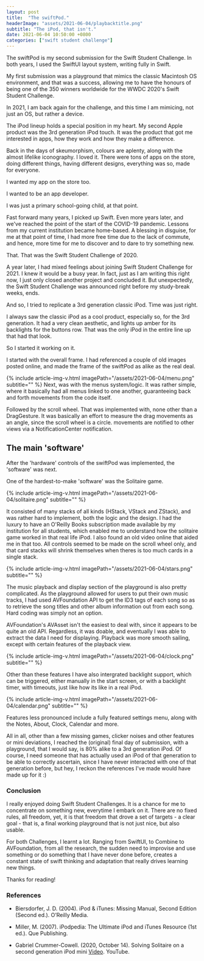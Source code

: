 ```yaml
---
layout: post
title:  "The swiftPod."
headerImage: "assets/2021-06-04/playbacktitle.png"
subtitle: "The iPod, that isn't."
date: 2021-06-04 10:50:00 +0800
categories: ["swift student challenge"]
---
```


The swiftPod is my second submission for the Swift Student Challenge. In both years, I used the SwiftUI layout system, writing fully in Swift.

My first submission was a playground that mimics the classic Macintosh OS environment, and that was a success, allowing me to have the honours of being one of the 350 winners worldwide for the WWDC 2020's Swift Student Challenge.

In 2021, I am back again for the challenge, and this time I am mimicing, not just an OS, but rather a device.

The iPod lineup holds a special position in my heart. My second Apple product was the 3rd generation iPod touch. It was the product that got me interested in apps, how they work and how they make a difference.

Back in the days of skeumorphism, colours are aplenty, along with the almost lifelike iconography. I loved it. There were tons of apps on the store, doing different things, having different designs, everything was so, made for everyone. 

I wanted my app on the store too.

I wanted to be an app developer.

I was just a primary school-going child, at that point.

Fast forward many years, I picked up Swift. Even more years later, and we've reached the point of the start of the COVID-19 pandemic. Lessons from my current institution became home-based. A blessing in disguise, for me at that point of time, I had more free time due to the lack of commute, and hence, more time for me to discover and to dare to try something new.

That. That was the Swift Student Challenge of 2020.


A year later, I had mixed feelings about joining Swift Student Challenge for 2021. I knew it would be a busy year. In fact, just as I am writing this right now, I just only closed another project and concluded it. But unexpectedly, the Swift Student Challenge was announced right before my study-break weeks, ends.

And so, I tried to replicate a 3rd generation classic iPod. Time was just right.

I always saw the classic iPod as a cool product, especially so, for the 3rd generation. It had a very clean aesthetic, and lights up amber for its backlights for the buttons row. That was the only iPod in the entire line up that had that look.

So I started it working on it. 

I started with the overall frame. I had referenced a couple of old images posted online, and made the frame of the swiftPod as alike as the real deal.

{% include article-img-v.html imagePath="/assets/2021-06-04/menu.png" subtitle="" %}
Next, was with the menus system/logic. It was rather simple, where it basically had all menus linked to one another, guaranteeing back and forth movements from the code itself.

Followed by the scroll wheel. That was implemented with, none other than a DragGesture. It was basically an effort to measure the drag movements as an angle, since the scroll wheel is a circle. movements are notified to other views via a NotificationCenter notification.

## The main 'software'
After the 'hardware' controls of the swiftPod was implemented, the 'software' was next.

One of the hardest-to-make 'software' was the Solitaire game. 

{% include article-img-v.html imagePath="/assets/2021-06-04/solitaire.png" subtitle="" %}

It consisted of many stacks of all kinds (HStack, VStack and ZStack), and was rather hard to implement, both the logic and the design. I had the luxury to have an O'Reilly Books subscription made available by my institution for all students, which enabled me to understand how the solitaire game worked in that real life iPod. I also found an old video online that aided me in that too. All controls seemed to be made on the scroll wheel only, and that card stacks will shrink themselves when theres is too much cards in a single stack.

{% include article-img-v.html imagePath="/assets/2021-06-04/stars.png" subtitle="" %}

The music playback and display section of the playground is also pretty complicated. As the playground allowed for users to put their own music tracks, I had used AVFoundation API to get the ID3 tags of each song so as to retrieve the song titles and other album information out from each song. Hard coding was simply not an option. 

AVFoundation's AVAsset isn't the easiest to deal with, since it appears to be quite an old API. Regardless, it was doable, and eventually I was able to extract the data I need for displaying. Playback was more smooth sailing, except with certain features of the playback view. 

{% include article-img-v.html imagePath="/assets/2021-06-04/clock.png" subtitle="" %}

Other than these features I have also intergrated backlight support, which can be triggered, either manually in the start screen, or with a backlight timer, with timeouts, just like how its like in a real iPod.

{% include article-img-v.html imagePath="/assets/2021-06-04/calendar.png" subtitle="" %}

Features less pronounced include a fully featured settings menu, along with the Notes, About, Clock, Calendar and more.

All in all, other than a few missing games, clicker noises and other features or mini deviations, I reached the (original) final day of submission, with a playground, that I would say, is 80% alike to a 3rd generation iPod. Of course, I need someone that has actually used an iPod of that generation to be able to correctly ascertain, since I have never interacted with one of that generation before, but hey, I reckon the references I've made would have made up for it :)

### Conclusion
I really enjoyed doing Swift Student Challenges. It is a chance for me to concentrate on something new, everytime I embark on it. There are no fixed rules, all freedom, yet, it is that freedom that drove a set of targets - a clear goal - that is, a final working playground that is not just nice, but also usable.

For both Challenges, I learnt a lot. Ranging from SwiftUI, to Combine to AVFoundation, from all the research, the sudden need to improvise and use something or do something that I have never done before, creates a constant state of swift thinking and adaptation that really drives learning new things.

Thanks for reading!

### References

- Biersdorfer, J. D. (2004). iPod & iTunes: Missing Manual, Second Edition (Second ed.). O’Reilly Media.

- Miller, M. (2007). iPodpedia: The Ultimate iPod and iTunes Resource (1st ed.). Que Publishing.

- Gabriel Crummer-Cowell. (2020, October 14). Solving Solitaire on a second generation iPod mini [Video](https://www.youtube.com/watch?v=hd8qZWas6eA). YouTube. 

